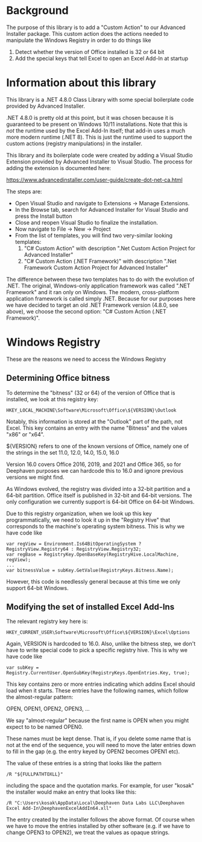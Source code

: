 # Background

The purpose of this library is to add a "Custom Action" to our
Advanced Installer package. This custom action does the actions
needed to manipulate the Windows Registry in order to do things like

1. Detect whether the version of Office installed is 32 or 64 bit
2. Add the special keys that tell Excel to open an Excel Add-In at startup

# Information about this library

This library is a .NET 4.8.0 Class Library with some special boilerplate
code provided by Advanced Installer.

.NET 4.8.0 is pretty old at this point, but it was chosen because
it is guaranteed to be present on Windows 10/11 installations. Note that
this is *not* the runtime used by the Excel Add-In itself; that add-in uses
a much more modern runtime (.NET 8). This is just the runtime used to
support the custom actions (registry manipulations) in the installer.

This library and its boilerplate code were created by adding a
Visual Studio Extension provided by Advanced Installer to Visual Studio.
The process for adding the extension is documented here:

https://www.advancedinstaller.com/user-guide/create-dot-net-ca.html

The steps are:

* Open Visual Studio and navigate to Extensions → Manage Extensions.
* In the Browse tab, search for Advanced Installer for Visual Studio
  and press the Install button
* Close and reopen Visual Studio to finalize the installation.
* Now navigate to File → New → Project
* From the list of templates, you will find two very-similar looking
  templates:
  1. "C# Custom Action" with description ".Net Custom Action Project
     for Advanced Installer"
  2. "C# Custom Action (.NET Framework)" with description ".Net Framework
     Custom Action Project for Advanced Installer"

The difference between these two templates has to do with the
evolution of .NET. The original, Windows-only application framework
was called ".NET Framework" and it ran only on Windows. The modern,
cross-platform application framework is called simply .NET.
Because for our purposes here we have decided to target an old
.NET Framework version (4.8.0, see above), we choose the second
option: "C# Custom Action (.NET Framework)".

# Windows Registry

These are the reasons we need to access the Windows Registry

## Determining Office bitness

To determine the "bitness" (32 or 64) of the version of Office that is
installed, we look at this registry key:

```
HKEY_LOCAL_MACHINE\Software\Microsoft\Office\${VERSION}\Outlook
```

Notably, this information is stored at the "Outlook" part of the path,
not Excel. This key contains an entry with the name
"Bitness" and the values "x86" or "x64".

${VERSION} refers to one of the known versions of Office, namely one of
the strings in the set 11.0, 12.0, 14.0, 15.0, 16.0

Version 16.0 covers Office 2016, 2019, and 2021 and Office 365, so
for Deephaven purposes we can hardcode this to 16.0 and ignore previous
versions we might find.

As Windows evolved, the registry was divided into a 32-bit partition
and a 64-bit partition. Office itself is published in 32-bit and 64-bit versions.
The only configuration we currently support is 64-bit Office on 64-bit Windows.

Due to this registry organization, when we look up this key programmatically,
we need to look it up in the "Registry Hive" that corresponds to the machine's
operating system bitness. This is why we have code like

```
var regView = Environment.Is64BitOperatingSystem ? RegistryView.Registry64 : RegistryView.Registry32;
var regBase = RegistryKey.OpenBaseKey(RegistryHive.LocalMachine, regView);
...
var bitnessValue = subKey.GetValue(RegistryKeys.Bitness.Name);
```

However, this code is needlessly general because at this time we only support 64-bit Windows.

## Modifying the set of installed Excel Add-Ins

The relevant registry key here is:

```
HKEY_CURRENT_USER\Software\Microsoft\Office\${VERSION}\Excel\Options
```

Again, VERSION is hardcoded to 16.0. Also, unlike the bitness step, we
don't have to write special code to pick a specific registry hive. This
is why we have code like

```
var subKey = Registry.CurrentUser.OpenSubKey(RegistryKeys.OpenEntries.Key, true);
```

This key contains zero or more entries indicating which addins Excel
should load when it starts. These entries have the following names,
which follow the almost-regular pattern:

OPEN, OPEN1, OPEN2, OPEN3, ...

We say "almost-regular" because the first name is OPEN when you might
expect to to be named OPEN0.

These names must be kept dense. That is, if you delete some name that is
not at the end of the sequence, you will need to move the later entries
down to fill in the gap (e.g. the entry keyed by OPEN2 becomes OPEN1 etc).

The value of these entries is a string that looks like the pattern

```
/R "${FULLPATHTOXLL}"
```

including the space and the quotation marks. For example, for user "kosak" the
installer would make an entry that looks like this:

```
/R "C:\Users\kosak\AppData\Local\Deephaven Data Labs LLC\Deephaven Excel Add-In\DeephavenExcelAddIn64.xll"
```

The entry created by the installer follows the above format. Of course when we
have to move the entries installed by other software (e.g. if we have to
change OPEN3 to OPEN2), we treat the values as opaque strings.
